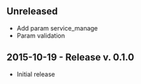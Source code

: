 ## Unreleased

- Add param service_manage
- Param validation

## 2015-10-19 - Release v. 0.1.0

- Initial release
